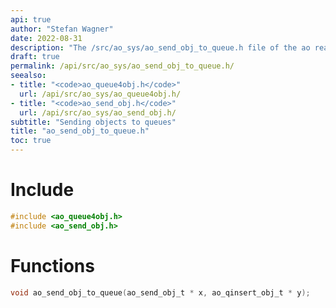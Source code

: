 ```yaml
---
api: true
author: "Stefan Wagner"
date: 2022-08-31
description: "The /src/ao_sys/ao_send_obj_to_queue.h file of the ao real-time operating system."
draft: true
permalink: /api/src/ao_sys/ao_send_obj_to_queue.h/
seealso:
- title: "<code>ao_queue4obj.h</code>"
  url: /api/src/ao_sys/ao_queue4obj.h/
- title: "<code>ao_send_obj.h</code>"
  url: /api/src/ao_sys/ao_send_obj.h/
subtitle: "Sending objects to queues"
title: "ao_send_obj_to_queue.h"
toc: true
---
```


# Include

```c
#include <ao_queue4obj.h>
#include <ao_send_obj.h>
```

# Functions

```c
void ao_send_obj_to_queue(ao_send_obj_t * x, ao_qinsert_obj_t * y);
```
